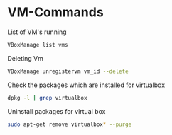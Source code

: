 # VM-Commands

List of VM's running
```bash
VBoxManage list vms
```

Deleting Vm
```bash
VBoxManage unregistervm vm_id --delete
```

Check the packages which are installed for virtualbox
```bash
dpkg -l | grep virtualbox
```

Uninstall  packages for virtual box
```bash
sudo apt-get remove virtualbox* --purge
```
